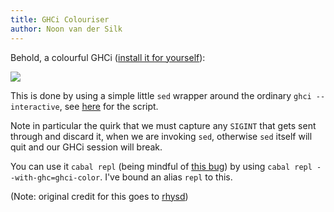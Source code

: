 ```yaml
---
title: GHCi Colouriser
author: Noon van der Silk
---
```


Behold, a colourful GHCi ([install it for yourself](https://github.com/silky/ghci-color)):

![](https://raw.github.com/silky/ghci-color/master/cap2.png)

This is done by using a simple little `sed` wrapper around the ordinary `ghci --interactive`,
see [here](https://github.com/silky/ghci-color/blob/master/ghci-color) for the script.

Note in particular the quirk that we must capture any `SIGINT` that gets sent through and discard it, when we are invoking `sed`, otherwise `sed` itself will quit and our GHCi session will break.

You can use it `cabal repl` (being mindful of [this bug](https://github.com/haskell/cabal/issues/1905)) by using `cabal repl --with-ghc=ghci-color`. I've bound an alias `repl` to this.

(Note: original credit for this goes to [rhysd](https://github.com/rhysd/))
